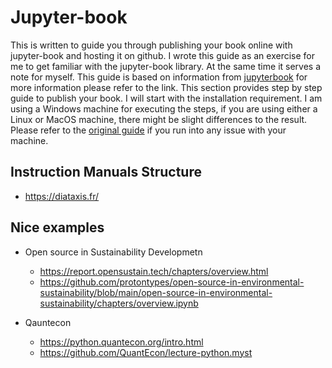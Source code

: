 # Jupyter-book

This is written to guide you through publishing your book online with jupyter-book and hosting it on github. I wrote this guide as an exercise for me to get familiar with the jupyter-book library. At the same time it serves a note for myself. This guide is based on information from [jupyterbook](https://jupyterbook.org/intro.html) for more information please refer to the link. This section provides step by step guide to publish your book. I will start with the installation requirement. I am using a Windows machine for executing the steps, if you are using either a Linux or MacOS machine, there might be slight differences to the result. Please refer to the [original guide](https://jupyterbook.org/intro.html) if you run into any issue with your machine.

## Instruction Manuals Structure
- https://diataxis.fr/

## Nice examples
- Open source in Sustainability Developmetn
    - https://report.opensustain.tech/chapters/overview.html
    - https://github.com/protontypes/open-source-in-environmental-sustainability/blob/main/open-source-in-environmental-sustainability/chapters/overview.ipynb
    
- Qauntecon
    - https://python.quantecon.org/intro.html
    - https://github.com/QuantEcon/lecture-python.myst